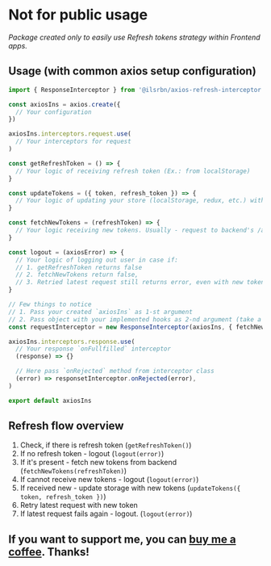 # Not for public usage
_Package created only to easily use Refresh tokens strategy within Frontend apps._

## Usage (with common axios setup configuration)
```javascript
import { ResponseInterceptor } from '@ilsrbn/axios-refresh-interceptor'

const axiosIns = axios.create({
  // Your configuration
})

axiosIns.interceptors.request.use(
  // Your interceptors for request
)

const getRefreshToken = () => {
  // Your logic of receiving refresh token (Ex.: from localStorage)
}

const updateTokens = ({ token, refresh_token }) => {
  // Your logic of updating your store (localStorage, redux, etc.) with new token and refresh token
}

const fetchNewTokens = (refreshToken) => {
  // Your logic receiving new tokens. Usually - request to backend's /auth/refresh endpoint
}

const logout = (axiosError) => {
  // Your logic of logging out user in case if:
  // 1. getRefreshToken returns false
  // 2. fetchNewTokens return false,
  // 3. Retried latest request still returns error, even with new tokens
}

// Few things to notice
// 1. Pass your created `axiosIns` as 1-st argument
// 2. Pass object with your implemented hooks as 2-nd argument (take a look at provided autocomplete typings)
const requestInterceptor = new ResponseInterceptor(axiosIns, { fetchNewTokens, getRefreshToken, updateTokens, logout })

axiosIns.interceptors.response.use(
  // Your response `onFullfilled` interceptor
  (response) => {}

  // Here pass `onRejected` method from interceptor class
  (error) => responsetInterceptor.onRejected(error),
)

export default axiosIns
```

## Refresh flow overview

1. Check, if there is refresh token (`getRefreshToken()`)
2. If no refresh token - logout (`logout(error)`)
3. If it's present - fetch new tokens from backend (`fetchNewTokens(refreshToken)`)
4. If cannot receive new tokens - logout (`logout(error)`)
5. If received new - update storage with new tokens (`updateTokens({ token, refresh_token })`)
6. Retry latest request with new token
7. If latest request fails again - logout. (`logout(error)`)

## If you want to support me, you can [buy me a coffee](https://www.buymeacoffee.com/ilsrbn). Thanks!
